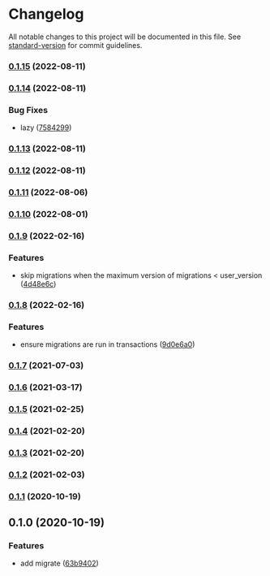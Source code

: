 # Changelog

All notable changes to this project will be documented in this file. See [standard-version](https://github.com/conventional-changelog/standard-version) for commit guidelines.

### [0.1.15](https://github.com/BlackGlory/better-sqlite3-migrations/compare/v0.1.14...v0.1.15) (2022-08-11)

### [0.1.14](https://github.com/BlackGlory/better-sqlite3-migrations/compare/v0.1.13...v0.1.14) (2022-08-11)


### Bug Fixes

* lazy ([7584299](https://github.com/BlackGlory/better-sqlite3-migrations/commit/75842997ec949197fec239f7efabec820000f440))

### [0.1.13](https://github.com/BlackGlory/better-sqlite3-migrations/compare/v0.1.12...v0.1.13) (2022-08-11)

### [0.1.12](https://github.com/BlackGlory/better-sqlite3-migrations/compare/v0.1.11...v0.1.12) (2022-08-11)

### [0.1.11](https://github.com/BlackGlory/better-sqlite3-migrations/compare/v0.1.10...v0.1.11) (2022-08-06)

### [0.1.10](https://github.com/BlackGlory/better-sqlite3-migrations/compare/v0.1.9...v0.1.10) (2022-08-01)

### [0.1.9](https://github.com/BlackGlory/better-sqlite3-migrations/compare/v0.1.8...v0.1.9) (2022-02-16)


### Features

* skip migrations when the maximum version of migrations < user_version ([4d48e6c](https://github.com/BlackGlory/better-sqlite3-migrations/commit/4d48e6c51e0c914b60ffdbdeb7e1ce27719baa55))

### [0.1.8](https://github.com/BlackGlory/better-sqlite3-migrations/compare/v0.1.7...v0.1.8) (2022-02-16)


### Features

* ensure migrations are run in transactions ([9d0e6a0](https://github.com/BlackGlory/better-sqlite3-migrations/commit/9d0e6a069d08a2e43357e6d807d963d962303d98))

### [0.1.7](https://github.com/BlackGlory/better-sqlite3-migrations/compare/v0.1.6...v0.1.7) (2021-07-03)

### [0.1.6](https://github.com/BlackGlory/better-sqlite3-migrations/compare/v0.1.5...v0.1.6) (2021-03-17)

### [0.1.5](https://github.com/BlackGlory/better-sqlite3-migrations/compare/v0.1.4...v0.1.5) (2021-02-25)

### [0.1.4](https://github.com/BlackGlory/better-sqlite3-migrations/compare/v0.1.3...v0.1.4) (2021-02-20)

### [0.1.3](https://github.com/BlackGlory/better-sqlite3-migrations/compare/v0.1.2...v0.1.3) (2021-02-20)

### [0.1.2](https://github.com/BlackGlory/better-sqlite3-migrations/compare/v0.1.1...v0.1.2) (2021-02-03)

### [0.1.1](https://github.com/BlackGlory/better-sqlite3-migrations/compare/v0.1.0...v0.1.1) (2020-10-19)

## 0.1.0 (2020-10-19)


### Features

* add migrate ([63b9402](https://github.com/BlackGlory/better-sqlite3-migrations/commit/63b9402dee593bc836697d70210ca3e57264c381))
